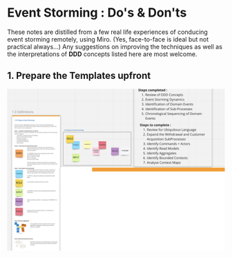 # Event Storming : Do's & Don'ts

These notes are distilled from a few real life experiences of conducing event storming remotely, using Miro.  (Yes, face-to-face is ideal but not practical always...) Any suggestions on improving the techniques as well as the interpretations of **DDD** concepts listed here are most welcome. 


## 1. Prepare the Templates upfront

![miro template with guides](https://github.com/spraja08/event-storming/blob/main/1-prepare.png)
